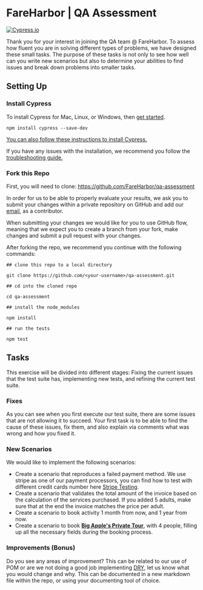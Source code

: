 # FareHarbor | QA Assessment

  

[![Cypress.io](https://img.shields.io/badge/tested%20with-Cypress-04C38E.svg)](https://www.cypress.io/)

  

Thank you for your interest in joining the QA team @ FareHarbor. To assess how fluent you are in solving different types of problems, we have designed these small tasks. The purpose of these tasks is not only to see how well can you write new scenarios but also to determine your abilities to find issues and break down problems into smaller tasks.

  
  

## Setting Up

  

### Install Cypress

To install Cypress for Mac, Linux, or Windows, then [get started](https://on.cypress.io/install).

    npm install cypress --save-dev

[ You can also follow these instructions to install Cypress.](https://on.cypress.io/guides/installing-and-running#section-installing)

If you have any issues with the installation, we recommend you follow the [troubleshooting guide.](https://docs.cypress.io/guides/references/troubleshooting)

  
### Fork this Repo

First, you will need to clone: https://github.com/FareHarbor/qa-assessment

In order for us to be able to properly evaluate your results, we ask you to submit your changes within a private repository on GitHub and add our [email](priamo.ramirez@fareharbor.com), as a contributor.

When submitting your changes we would like for you to use GitHub flow, meaning that we expect you to create a branch from your fork, make changes and submit a pull request with your changes.

 
After forking the repo, we recommend you continue with the following commands:

    
    ## clone this repo to a local directory
    
    git clone https://github.com/<your-username>/qa-assessment.git
    
    ## cd into the cloned repo
    
    cd qa-assessment
    
    ## install the node_modules
    
    npm install
    
    ## run the tests
    
    npm test
    
      
      
      

## Tasks

  

This exercise will be divided into different stages: Fixing the current issues that the test suite has, implementing new tests, and refining the current test suite.

  

### Fixes
As you can see when you first execute our test suite, there are some issues that are not allowing it to succeed. Your first task is to be able to find the cause of these issues, fix them, and also explain via comments what was wrong and how you fixed it.


### New Scenarios
We would like to implement the following scenarios:

 - Create a scenario that reproduces a failed payment method. We use stripe as one of our payment processors, you can find how to test with different credit cards number here [Stripe Testing](https://stripe.com/docs/testing#declined-payments).
- Create a scenario that validates the total amount of the invoice based on the calculation of the services purchased. If you added 5 adults, make sure that at the end the invoice matches the price per adult.
- Create a scenario to book activity 1 month from now, and 1 year from now.
- Create a scenario to book **[Big Apple's Private Tour](https://demo.fareharbor.com/embeds/book/bigappletours/items/58792/availability/47763921/book/?flow=64752)**, with 4 people, filling up all the necessary fields during the booking process.


### Improvements (Bonus)
Do you see any areas of improvement?  This can be related to our use of POM or are we not doing a good job implementing [DRY](https://www.mindfultester.com/dry-or-dont-repeat-yourself-in-test-automation-part-1/), let us know what you would change and why. This can be documented in a new markdown file within the repo, or using your documenting tool of choice.

